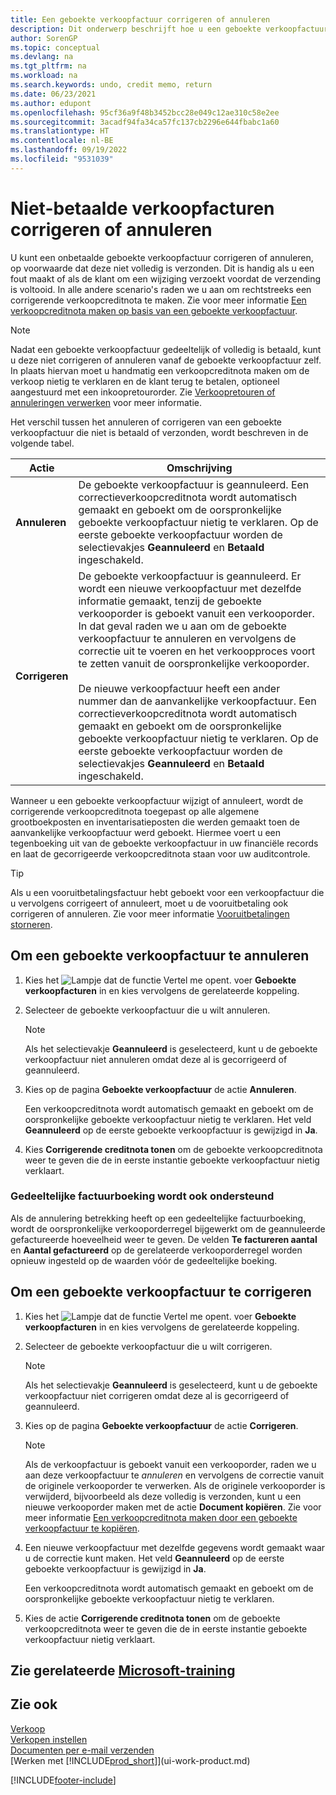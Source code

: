 ```yaml
---
title: Een geboekte verkoopfactuur corrigeren of annuleren
description: Dit onderwerp beschrijft hoe u een geboekte verkoopfactuur corrigeert, ongedaan maakt of annuleert en een verkoopcreditnota vereffent.
author: SorenGP
ms.topic: conceptual
ms.devlang: na
ms.tgt_pltfrm: na
ms.workload: na
ms.search.keywords: undo, credit memo, return
ms.date: 06/23/2021
ms.author: edupont
ms.openlocfilehash: 95cf36a9f48b3452bcc28e049c12ae310c58e2ee
ms.sourcegitcommit: 3acadf94fa34ca57fc137cb2296e644fbabc1a60
ms.translationtype: HT
ms.contentlocale: nl-BE
ms.lasthandoff: 09/19/2022
ms.locfileid: "9531039"
---
```

# <a name="correct-or-cancel-unpaid-sales-invoices"></a>Niet-betaalde verkoopfacturen corrigeren of annuleren

U kunt een onbetaalde geboekte verkoopfactuur corrigeren of annuleren, op voorwaarde dat deze niet volledig is verzonden. Dit is handig als u een fout maakt of als de klant om een wijziging verzoekt voordat de verzending is voltooid. In alle andere scenario's raden we u aan om rechtstreeks een corrigerende verkoopcreditnota te maken. Zie voor meer informatie [Een verkoopcreditnota maken op basis van een geboekte verkoopfactuur](sales-how-process-sales-returns-cancellations.md#to-create-a-sales-credit-memo-from-a-posted-sales-invoice).  

> [!NOTE]  
> Nadat een geboekte verkoopfactuur gedeeltelijk of volledig is betaald, kunt u deze niet corrigeren of annuleren vanaf de geboekte verkoopfactuur zelf. In plaats hiervan moet u handmatig een verkoopcreditnota maken om de verkoop nietig te verklaren en de klant terug te betalen, optioneel aangestuurd met een inkoopretourorder. Zie [Verkoopretouren of annuleringen verwerken](sales-how-process-sales-returns-cancellations.md) voor meer informatie.

Het verschil tussen het annuleren of corrigeren van een geboekte verkoopfactuur die niet is betaald of verzonden, wordt beschreven in de volgende tabel.

| Actie | Omschrijving |
| --- | --- |
| **Annuleren** |De geboekte verkoopfactuur is geannuleerd. Een correctieverkoopcreditnota wordt automatisch gemaakt en geboekt om de oorspronkelijke geboekte verkoopfactuur nietig te verklaren. Op de eerste geboekte verkoopfactuur worden de selectievakjes **Geannuleerd** en **Betaald** ingeschakeld. |
| **Corrigeren** |De geboekte verkoopfactuur is geannuleerd. Er wordt een nieuwe verkoopfactuur met dezelfde informatie gemaakt, tenzij de geboekte verkooporder is geboekt vanuit een verkooporder. In dat geval raden we u aan om de geboekte verkoopfactuur te annuleren en vervolgens de correctie uit te voeren en het verkoopproces voort te zetten vanuit de oorspronkelijke verkooporder. <br/><br/>De nieuwe verkoopfactuur heeft een ander nummer dan de aanvankelijke verkoopfactuur. Een correctieverkoopcreditnota wordt automatisch gemaakt en geboekt om de oorspronkelijke geboekte verkoopfactuur nietig te verklaren. Op de eerste geboekte verkoopfactuur worden de selectievakjes **Geannuleerd** en **Betaald** ingeschakeld. |

Wanneer u een geboekte verkoopfactuur wijzigt of annuleert, wordt de corrigerende verkoopcreditnota toegepast op alle algemene grootboekposten en inventarisatieposten die werden gemaakt toen de aanvankelijke verkoopfactuur werd geboekt. Hiermee voert u een tegenboeking uit van de geboekte verkoopfactuur in uw financiële records en laat de gecorrigeerde verkoopcreditnota staan voor uw auditcontrole.  

> [!TIP]
> Als u een vooruitbetalingsfactuur hebt geboekt voor een verkoopfactuur die u vervolgens corrigeert of annuleert, moet u de vooruitbetaling ook corrigeren of annuleren. Zie voor meer informatie [Vooruitbetalingen storneren](finance-how-to-correct-prepayments.md).

## <a name="to-cancel-a-posted-sales-invoice"></a>Om een geboekte verkoopfactuur te annuleren

1. Kies het ![Lampje dat de functie Vertel me opent.](media/ui-search/search_small.png "Vertel me wat u wilt doen") voer **Geboekte verkoopfacturen** in en kies vervolgens de gerelateerde koppeling.  
2. Selecteer de geboekte verkoopfactuur die u wilt annuleren.

    > [!NOTE]  
    >   Als het selectievakje **Geannuleerd** is geselecteerd, kunt u de geboekte verkoopfactuur niet annuleren omdat deze al is gecorrigeerd of geannuleerd.
3. Kies op de pagina **Geboekte verkoopfactuur** de actie **Annuleren**.

    Een verkoopcreditnota wordt automatisch gemaakt en geboekt om de oorspronkelijke geboekte verkoopfactuur nietig te verklaren. Het veld **Geannuleerd** op de eerste geboekte verkoopfactuur is gewijzigd in **Ja**.
4. Kies **Corrigerende creditnota tonen** om de geboekte verkoopcreditnota weer te geven die de in eerste instantie geboekte verkoopfactuur nietig verklaart.

### <a name="partial-invoice-posting-also-supported"></a>Gedeeltelijke factuurboeking wordt ook ondersteund

Als de annulering betrekking heeft op een gedeeltelijke factuurboeking, wordt de oorspronkelijke verkooporderregel bijgewerkt om de geannuleerde gefactureerde hoeveelheid weer te geven. De velden **Te factureren aantal** en **Aantal gefactureerd** op de gerelateerde verkooporderregel worden opnieuw ingesteld op de waarden vóór de gedeeltelijke boeking.

## <a name="to-correct-a-posted-sales-invoice"></a>Om een geboekte verkoopfactuur te corrigeren

1. Kies het ![Lampje dat de functie Vertel me opent.](media/ui-search/search_small.png "Vertel me wat u wilt doen") voer **Geboekte verkoopfacturen** in en kies vervolgens de gerelateerde koppeling.  
2. Selecteer de geboekte verkoopfactuur die u wilt corrigeren.

    > [!NOTE]  
    >   Als het selectievakje **Geannuleerd** is geselecteerd, kunt u de geboekte verkoopfactuur niet corrigeren omdat deze al is gecorrigeerd of geannuleerd.
3. Kies op de pagina **Geboekte verkoopfactuur** de actie **Corrigeren**.  

    > [!NOTE]
    > Als de verkoopfactuur is geboekt vanuit een verkooporder, raden we u aan deze verkoopfactuur te *annuleren* en vervolgens de correctie vanuit de originele verkooporder te verwerken. Als de originele verkooporder is verwijderd, bijvoorbeeld als deze volledig is verzonden, kunt u een nieuwe verkooporder maken met de actie **Document kopiëren**. Zie voor meer informatie [Een verkoopcreditnota maken door een geboekte verkoopfactuur te kopiëren](sales-how-process-sales-returns-cancellations.md#to-create-a-sales-credit-memo-by-copying-a-posted-sales-invoice).
4. Een nieuwe verkoopfactuur met dezelfde gegevens wordt gemaakt waar u de correctie kunt maken. Het veld **Geannuleerd** op de eerste geboekte verkoopfactuur is gewijzigd in **Ja**.

    Een verkoopcreditnota wordt automatisch gemaakt en geboekt om de oorspronkelijke geboekte verkoopfactuur nietig te verklaren.
5. Kies de actie **Corrigerende creditnota tonen** om de geboekte verkoopcreditnota weer te geven die de in eerste instantie geboekte verkoopfactuur nietig verklaart.

## <a name="see-related-microsoft-training"></a>Zie gerelateerde [Microsoft-training](/training/modules/ship-invoice-items-dynamics-365-business-central/)

## <a name="see-also"></a>Zie ook

[Verkoop](sales-manage-sales.md)  
[Verkopen instellen](sales-setup-sales.md)  
[Documenten per e-mail verzenden](ui-how-send-documents-email.md)  
[Werken met [!INCLUDE[prod_short](includes/prod_short.md)]](ui-work-product.md)


[!INCLUDE[footer-include](includes/footer-banner.md)]
